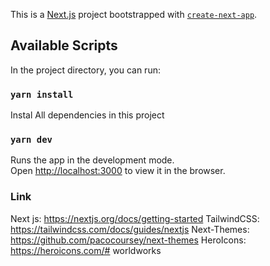 This is a [Next.js](https://nextjs.org/) project bootstrapped with [`create-next-app`](https://github.com/vercel/next.js/tree/canary/packages/create-next-app).



## Available Scripts

In the project directory, you can run:

### `yarn install`

Instal All dependencies in this project

### `yarn dev`

Runs the app in the development mode.<br />
Open [http://localhost:3000](http://localhost:3000) to view it in the browser.

### Link

Next js: https://nextjs.org/docs/getting-started
TailwindCSS: https://tailwindcss.com/docs/guides/nextjs
Next-Themes: https://github.com/pacocoursey/next-themes
HeroIcons: https://heroicons.com/# worldworks
